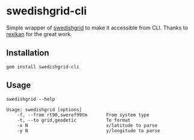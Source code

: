 # swedishgrid-cli

Simple wrapper of [swedishgrid](https://github.com/rexikan/swedishgrid) to make it accessible from CLI. Thanks to [rexikan](https://github.com/rexikan) for the great work.

## Installation
```
gem install swedishgrid-cli
```

## Usage
```
swedishgrid --help

Usage: swedishgrid [options]
    -f, --from rt90,sweref99tm       From system type
    -t, --to grid,geodetic           To format
    -x N                             x/latitude to parse
    -y N                             y/longitude to parse

```
